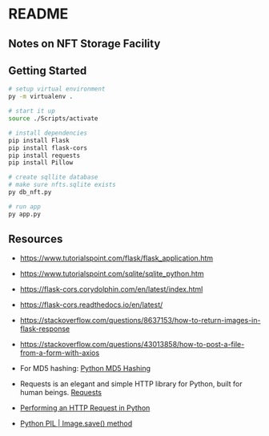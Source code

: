 # README

## Notes on NFT Storage Facility

## Getting Started

```bash
# setup virtual environment
py -m virtualenv .

# start it up
source ./Scripts/activate

# install dependencies
pip install Flask
pip install flask-cors
pip install requests
pip install Pillow

# create sqllite database
# make sure nfts.sqlite exists
py db_nft.py

# run app
py app.py

```

## Resources

- https://www.tutorialspoint.com/flask/flask_application.htm
- https://www.tutorialspoint.com/sqlite/sqlite_python.htm
- https://flask-cors.corydolphin.com/en/latest/index.html
- https://flask-cors.readthedocs.io/en/latest/
- https://stackoverflow.com/questions/8637153/how-to-return-images-in-flask-response

- https://stackoverflow.com/questions/43013858/how-to-post-a-file-from-a-form-with-axios

- For MD5 hashing:
  [Python MD5 Hashing](https://mkyong.com/python/python-md5-hashing-example/)
- Requests is an elegant and simple HTTP library for Python, built for human beings.
  [Requests](https://docs.python-requests.org/en/master/)
- [Performing an HTTP Request in Python](https://www.datacamp.com/community/tutorials/making-http-requests-in-python)
- [Python PIL | Image.save() method](https://www.geeksforgeeks.org/python-pil-image-save-method/)
